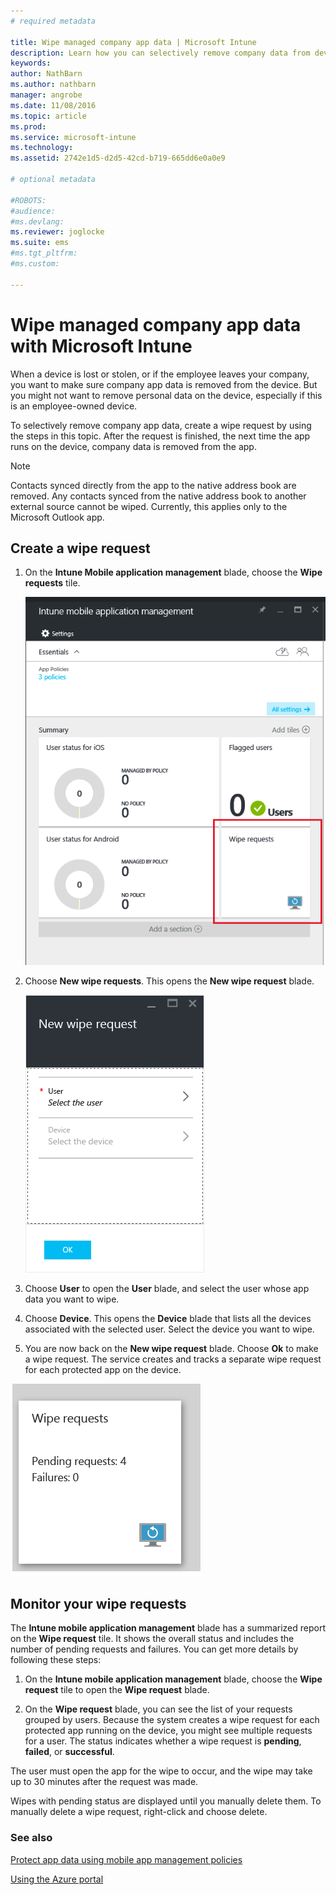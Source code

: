 ```yaml
---
# required metadata

title: Wipe managed company app data | Microsoft Intune
description: Learn how you can selectively remove company data from devices remotely.
keywords:
author: NathBarn
ms.author: nathbarn
manager: angrobe
ms.date: 11/08/2016
ms.topic: article
ms.prod:
ms.service: microsoft-intune
ms.technology:
ms.assetid: 2742e1d5-d2d5-42cd-b719-665dd6e0a0e9

# optional metadata

#ROBOTS:
#audience:
#ms.devlang:
ms.reviewer: joglocke
ms.suite: ems
#ms.tgt_pltfrm:
#ms.custom:

---
```


# Wipe managed company app data with Microsoft Intune
When a device is lost or stolen, or if the employee leaves your company, you want to make sure company app data is removed from the device. But you might not want to remove personal data on the device, especially if this is an employee-owned device.

To selectively remove company app data, create a wipe request by using the steps in this topic. After the request is finished, the next time the app runs on the device, company data is removed from the app.
>[!NOTE]
> Contacts synced directly from the app to the native address book are removed. Any contacts synced from the native address book to another external source cannot be wiped. Currently, this applies only to the Microsoft Outlook app.



## Create a wipe request

1.  On the **Intune Mobile application management** blade, choose the **Wipe requests** tile.

    ![Screenshot of Intune mobile application management blade with Summary tiles](../media/AppManagement/AzurePortal_MAM_WipeRequests.png)

2.  Choose  **New wipe requests**. This opens the **New wipe request** blade.

    ![Screenshot of the New wipe request blade](../media/AppManagement/AzurePortal_MAM_NewWipeRequest.png)

3.  Choose **User** to open the **User** blade, and select the user whose app data you want to wipe.

4.  Choose **Device**.  This opens the **Device** blade that lists all the devices associated with the selected user.  Select the device you want to wipe.

5.  You are now back on the **New wipe request** blade. Choose **Ok** to make a wipe request. The service creates and tracks a separate wipe request for each protected app on the device.


![Screenshot of the Wipe requests tile ](../media/AppManagement/AzurePortal_MAM_WipeRequestsSummary.png)

## Monitor your wipe requests
The **Intune mobile application management** blade has a summarized report on the **Wipe request** tile.  It shows the overall status and includes the number of pending requests and failures. You can get more details by following these steps:

1.  On the **Intune mobile application management** blade, choose the **Wipe request** tile to open the **Wipe request** blade.

2.  On the **Wipe request** blade, you can see the list of your requests grouped by users. Because the system creates a wipe request for each protected app running on the device, you might see multiple requests for a user. The status indicates whether a wipe request is **pending**, **failed**, or **successful**.

The user must open the app for the wipe to occur, and the wipe may take up to 30 minutes after the request was made.

Wipes with pending status are displayed until you manually delete them.  To manually delete a wipe request, right-click and choose delete.

### See also
[Protect app data using mobile app management policies ](protect-app-data-using-mobile-app-management-policies-with-microsoft-intune.md)

[Using the Azure portal](azure-portal-for-microsoft-intune-mam-policies.md)
